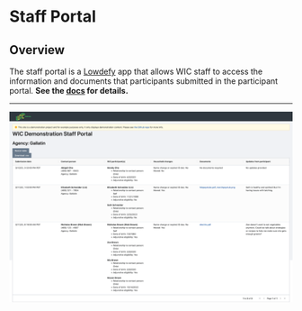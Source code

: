 # Staff Portal

## Overview

The staff portal is a [Lowdefy](https://lowdefy.com) app that allows WIC staff to access the information and documents that participants submitted in the participant portal. **See the [docs](../docs/staff) for details.**

---

![Staff portal screenshot](../docs/imgs/staff-portal.png)